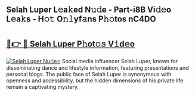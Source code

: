 ## Selah Luper L𝚎a𝚔ed N𝚞𝚍e - Part-i8B Vi𝚍𝚎o L𝚎a𝚔s - H𝚘𝚝 O𝚗𝚕yf𝚊ns P𝚑𝚘tos nC4DO

# <h2><a href="http://kf7kbl.oniu.top/?m=Selah+Luper">🔗👉 🔴 Selah Luper P𝚑ot𝚘𝚜 V𝚒d𝚎o</a></h2>

[![Selah Luper Nu𝚍e𝚜](https://i.imgur.com/0qMVB7G.gif)](http://kf7kbl.oniu.top/?m=Selah+Luper)
Social media influencer Selah Luper, known for disseminating dance and lifestyle information, featuring presentations and personal blogs. The public face of Selah Luper is synonymous with openness and accessibility, but the hidden dimensions of his private life remain a captivating mystery.  
